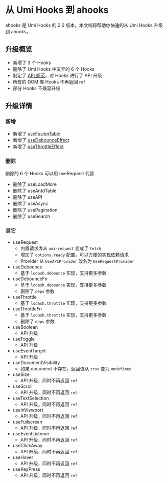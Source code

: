 # 从 Umi Hooks 到 ahooks

ahooks 是 Umi Hooks 的 2.0 版本，本文档将帮助你快速的从 Umi Hooks 升级到 ahooks。

## 升级概览

- 新增了 3 个 Hooks
- 删除了 Umi Hooks 中废弃的 6 个 Hooks
- 制定了 [API 规范](docs/api)，对 Hooks 进行了 API 升级
- 所有的 DOM 类 Hooks 不再返回 ref
- 部分 Hooks 不兼容升级

## 升级详情

### 新增

- 新增了 [useFusionTable](hooks/table/use-fusion-table)
- 新增了 [useDebounceEffect](hooks/life-cycle/use-debounce-effect)
- 新增了 [useThrottleEffect](hooks/life-cycle/use-throttle-effect)

### 删除

删除的 6 个 Hooks 可以用 useRequest 代替

- 删除了 useLoadMore
- 删除了 useAntdTable
- 删除了 useAPI
- 删除了 useAsync
- 删除了 usePagination
- 删除了 useSearch

### 其它

- useRequest
   - 内置请求库从 `umi-request` 变成了 `fetch` 
   - 增加了 `options.ready` 配置，可以方便的实现依赖请求
   - Provider 从 `UseAPIProvider` 改名为 `UseRequestProvider` 
- useDebounce
   - 基于 `lodash.debounce` 实现，支持更多参数
- useDebounceFn
   - 基于 `lodash.debounce` 实现，支持更多参数
   - 删除了 `deps` 参数
- useThrottle
   - 基于 `lodash.throttle` 实现，支持更多参数
- useThrottleFn
   - 基于 `lodash.throttle` 实现，支持更多参数
   - 删除了 `deps` 参数
- useBoolean
   - API 升级
- useToggle
   - API 升级
- useEventTarget
   - API 升级
- useDocumentVisibility
   - 如果 document 不存在，返回值从 `true` 变为 `undefined`
- useSize
   - API 升级，同时不再返回 `ref`
- useScroll
   - API 升级，同时不再返回 `ref` 
- useTextSelection
   - API 升级，同时不再返回 `ref` 
- useInViewport
   - API 升级，同时不再返回 `ref`
- useFullscreen
   - API 升级，同时不再返回 `ref` 
- useEventListener
   - API 升级，同时不再返回 `ref`
- useClickAway
   - API 升级，同时不再返回 `ref` 
- useHover
   - API 升级，同时不再返回 `ref` 
- useKeyPress
   - API 升级，同时不再返回 `ref` 
